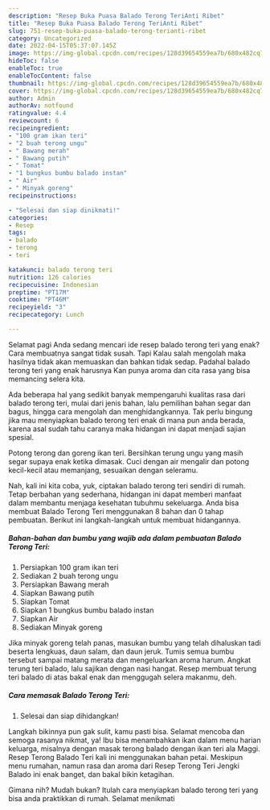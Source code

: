```yaml
---
description: "Resep Buka Puasa Balado Terong TeriAnti Ribet"
title: "Resep Buka Puasa Balado Terong TeriAnti Ribet"
slug: 751-resep-buka-puasa-balado-terong-terianti-ribet
category: Uncategorized
date: 2022-04-15T05:37:07.145Z
image: https://img-global.cpcdn.com/recipes/128d39654559ea7b/680x482cq70/balado-terong-teri-foto-resep-utama.jpg
hideToc: false
enableToc: true
enableTocContent: false
thumbnail: https://img-global.cpcdn.com/recipes/128d39654559ea7b/680x482cq70/balado-terong-teri-foto-resep-utama.jpg
cover: https://img-global.cpcdn.com/recipes/128d39654559ea7b/680x482cq70/balado-terong-teri-foto-resep-utama.jpg
author: Admin
authorAv: notfound
ratingvalue: 4.4
reviewcount: 6
recipeingredient:
- "100 gram ikan teri"
- "2 buah terong ungu"
- " Bawang merah"
- " Bawang putih"
- " Tomat"
- "1 bungkus bumbu balado instan"
- " Air"
- " Minyak goreng"
recipeinstructions:

- "Selesai dan siap dinikmati!"
categories:
- Resep
tags:
- balado
- terong
- teri

katakunci: balado terong teri 
nutrition: 126 calories
recipecuisine: Indonesian
preptime: "PT17M"
cooktime: "PT46M"
recipeyield: "3"
recipecategory: Lunch

---
```



Selamat pagi Anda sedang mencari ide resep balado terong teri yang enak? Cara membuatnya sangat tidak susah. Tapi Kalau salah mengolah maka hasilnya tidak akan memuaskan dan bahkan tidak sedap. Padahal balado terong teri yang enak harusnya Kan punya aroma dan cita rasa yang bisa memancing selera kita.


Ada beberapa hal yang sedikit banyak mempengaruhi kualitas rasa dari balado terong teri, mulai dari jenis bahan, lalu pemilihan bahan segar dan bagus, hingga cara mengolah dan menghidangkannya. Tak perlu bingung jika mau menyiapkan balado terong teri enak di mana pun anda berada, karena asal sudah tahu caranya maka hidangan ini dapat menjadi sajian spesial.

Potong terong dan goreng ikan teri. Bersihkan terung ungu yang masih segar supaya enak ketika dimasak. Cuci dengan air mengalir dan potong kecil-kecil atau memanjang, sesuaikan dengan seleramu.


Nah, kali ini kita coba, yuk, ciptakan balado terong teri sendiri di rumah. Tetap berbahan yang sederhana, hidangan ini dapat memberi manfaat dalam membantu menjaga kesehatan tubuhmu sekeluarga. Anda bisa membuat Balado Terong Teri menggunakan 8 bahan dan 0 tahap pembuatan. Berikut ini langkah-langkah untuk membuat hidangannya.

<!--inarticleads1-->

##### Bahan-bahan dan bumbu yang wajib ada dalam pembuatan Balado Terong Teri:

1. Persiapkan 100 gram ikan teri
1. Sediakan 2 buah terong ungu
1. Persiapkan  Bawang merah
1. Siapkan  Bawang putih
1. Siapkan  Tomat
1. Siapkan 1 bungkus bumbu balado instan
1. Siapkan  Air
1. Sediakan  Minyak goreng


Jika minyak goreng telah panas, masukan bumbu yang telah dihaluskan tadi beserta lengkuas, daun salam, dan daun jeruk. Tumis semua bumbu tersebut sampai matang merata dan mengeluarkan aroma harum. Angkat terung teri balado, lalu sajikan dengan nasi hangat. Resep membuat terung teri balado di atas bakal enak dan menggugah selera makanmu, deh. 

<!--inarticleads2-->

##### Cara memasak Balado Terong Teri:


1. Selesai dan siap dihidangkan!

Langkah bikinnya pun gak sulit, kamu pasti bisa. Selamat mencoba dan semoga rasanya nikmat, ya! Ibu bisa menambahkan ikan dalam menu harian keluarga, misalnya dengan masak terong balado dengan ikan teri ala Maggi. Resep Terong Balado Teri kali ini menggunakan bahan petai. Meskipun menu rumahan, namun rasa dan aroma dari Resep Terong Teri Jengki Balado ini enak banget, dan bakal bikin ketagihan. 

Gimana nih? Mudah bukan? Itulah cara menyiapkan balado terong teri yang bisa anda praktikkan di rumah. Selamat menikmati
